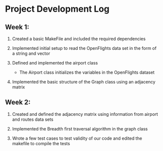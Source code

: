 # Project Development Log

## Week 1: 
1. Created a basic MakeFile and included the required dependencies

2. Implemented initial setup to read the OpenFlights data set in the form of a string and vector

3. Defined and implemented the airport class

    * The Airport class initializes the variables in the OpenFlights dataset

4. Implemented the basic structure of the Graph class using an adjacency matrix 

## Week 2: 
1. Created and defined the adjacency matrix using information from airport and routes data sets

2. Implemented the Breadth first traversal algorithm in the graph class

3. Wrote a few test cases to test validity of our code and edited the makefile to compile
the tests
